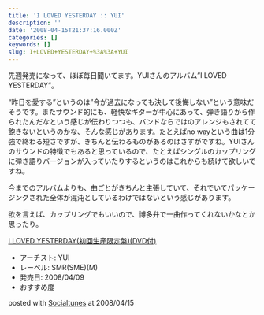 ```yaml
---
title: 'I LOVED YESTERDAY :: YUI'
description: ''
date: '2008-04-15T21:37:16.000Z'
categories: []
keywords: []
slug: I+LOVED+YESTERDAY+%3A%3A+YUI
---
```

先週発売になって、ほぼ毎日聞いてます。YUIさんのアルバム”I LOVED YESTERDAY”。

“昨日を愛する”というのは”今が過去になっても決して後悔しない”という意味だそうです。またサウンド的にも、軽快なギターが中心にあって、弾き語りから作られたんだなという感じが伝わりつつも、バンドならではのアレンジもされてて飽きないというのかな、そんな感じがあります。たとえばno wayという曲は1分強で終わる短さですが、きちんと伝わるものがあるのはさすがですね。YUIさんのサウンドの特徴でもあると思っているので、たとえばシングルのカップリングに弾き語りバージョンが入っていたりするというのはこれからも続けて欲しいですね。

今までのアルバムよりも、曲ごとがきちんと主張していて、それでいてパッケージングされた全体が混沌としているわけではないという感じがあります。

欲を言えば、カップリングでもいいので、博多弁で一曲作ってくれないかなとか思ったり。

[I LOVED YESTERDAY(初回生産限定盤)(DVD付)](http://www.amazon.co.jp/exec/obidos/ASIN/B0013LKZ7I/qli-22/ref=nosim "I LOVED YESTERDAY(初回生産限定盤)(DVD付)")

*   アーチスト: YUI
*   レーベル: SMR(SME)(M)
*   発売日: 2008/04/09
*   おすすめ度

posted with [Socialtunes](http://socialtunes.net) at 2008/04/15